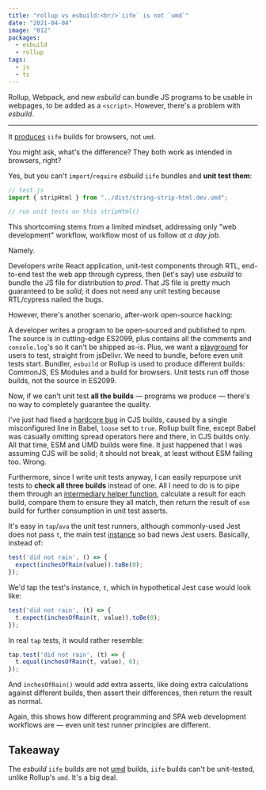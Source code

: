 ```yaml
---
title: "rollup vs esbuild:<br/>`iife` is not `umd`"
date: "2021-04-04"
image: "012"
packages:
  - esbuild
  - rollup
tags:
  - js
  - ts
---
```


Rollup, Webpack, and new _esbuild_ can bundle JS programs to be usable in webpages, to be added as a `<script>`. However, there's a problem with _esbuild_.

---

It [produces](https://esbuild.github.io/api/#format) `iife` builds for browsers, not `umd`.

You might ask, what's the difference? They both work as intended in browsers, right?

Yes, but you can't `import`/`require` _esbuild_ `iife` bundles and **unit test them**:

```js
// test.js
import { stripHtml } from "../dist/string-strip-html.dev.umd";

// run unit tests on this stripHtml()
```

This shortcoming stems from a limited mindset, addressing only "web development" workflow, workflow most of us follow _at a day job_.

Namely.

Developers write React application, unit-test components through RTL, end-to-end test the web app through cypress, then (let's say) use _esbuild_ to bundle the JS file for distribution to _prod_. That JS file is pretty much guaranteed to be _solid_; it does not need any unit testing because RTL/cypress nailed the bugs.

However, there's another scenario, after-work open-source hacking:

A developer writes a program to be open-sourced and published to npm. The source is in cutting-edge ES2099, plus contains all the comments and `console.log`'s so it can't be shipped as-is. Plus, we want a [playground](/os/play/) for users to test, straight from jsDelivr. We need to bundle, before even unit tests start. Bundler, `esbuild` or Rollup is used to produce different builds: CommonJS, ES Modules and a build for browsers. Unit tests run off those builds, not the source in ES2099. 

Now, if we can't unit test **all the builds**&nbsp;— programs we produce&nbsp;— there's no way to completely guarantee the quality.

I've just had fixed a [hardcore bug](/articles/html-crush-bug-fixed/) in CJS builds, caused by a single misconfigured line in Babel, `loose` set to `true`. Rollup built fine, except Babel was casually omitting spread operators here and there, in CJS builds only. All that time, ESM and UMD builds were fine. It just happened that I was assuming CJS will be solid; it should not break, at least without ESM failing too. Wrong.

Furthermore, since I write unit tests anyway, I can easily repurpose unit tests to **check all three builds** instead of one. All I need to do is to pipe them through an [intermediary helper function](https://github.com/codsen/codsen/blob/main/packages/html-crush/test/util/util.js), calculate a result for each build, compare them to ensure they all match, then return the result of `esm` build for further consumption in unit test asserts. 

It's easy in `tap`/`ava` the unit test runners, although commonly-used Jest does not pass `t`, the main test [instance](https://jestjs.io/docs/api#testname-fn-timeout) so bad news Jest users. Basically, instead of:

```js
test('did not rain', () => {
  expect(inchesOfRain(value)).toBe(0);
});
```

We'd tap the test's instance, `t`, which in hypothetical Jest case would look like:

```js
test('did not rain', (t) => {
  t.expect(inchesOfRain(t, value)).toBe(0);
});
```

In real `tap` tests, it would rather resemble:

```js
tap.test('did not rain', (t) => {
  t.equal(inchesOfRain(t, value), 0);
});
```

And `inchesOfRain()` would add extra asserts, like doing extra calculations against different builds, then assert their differences, then return the result as normal.

Again, this shows how different programming and SPA web development workflows are — even unit test runner principles are different.

## Takeaway

The _esbuild_ `iife` builds are not [umd](https://github.com/umdjs/umd) builds, `iife` builds can't be unit-tested, unlike Rollup's `umd`. It's a big deal.
